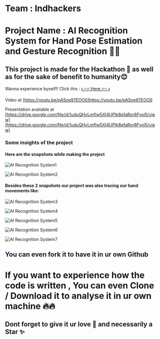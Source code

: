 # Team : Indhackers

# Project Name : AI Recognition System for Hand Pose Estimation and Gesture Recognition 🤩🔥

## This project is made for the Hackathon 🤩 as well as for the sake of benefit to humanity😊

Wanna experience byself!!  Click this : [👉🔥 Here 🔥👈](https://handpose-indhackers.netlify.app/)

Video at [https://youtu.be/pASoe97EOOI](https://youtu.be/pASoe97EOOI)

Presentation available at [https://drive.google.com/file/d/1uduQHvLmfIw5XI4UPlk8qfaRor8Fyol5/view](https://drive.google.com/file/d/1uduQHvLmfIw5XI4UPlk8qfaRor8Fyol5/view)

### Some insights of the project

#### Here are the snapshots while making the project
![AI Recognition System1](https://user-images.githubusercontent.com/64856348/99879451-0f810500-2c33-11eb-995b-bb952508a6bb.JPG)

![AI Recognition System2](https://user-images.githubusercontent.com/64856348/99879494-5cfd7200-2c33-11eb-81df-21f5ad502586.JPG)


#### Besides these 2 snapshots our project was also tracing our hand movements like:

![AI Recognition System3](https://user-images.githubusercontent.com/64856348/99879526-a221a400-2c33-11eb-8017-d7817ccf43d3.JPG)

![AI Recognition System4](https://user-images.githubusercontent.com/64856348/99879569-db5a1400-2c33-11eb-891b-b59e2eeda0d3.JPG)

![AI Recognition System5](https://user-images.githubusercontent.com/64856348/99879582-ed3bb700-2c33-11eb-978c-b0d42f9beff7.JPG)

![AI Recognition System6](https://user-images.githubusercontent.com/64856348/99879635-2d9b3500-2c34-11eb-8ca9-7848bf65912b.JPG)

![AI Recognition System7](https://user-images.githubusercontent.com/64856348/99879526-a221a400-2c33-11eb-8017-d7817ccf43d3.JPG)


## You can even fork it to have it in ur own Github
# If you want to experience how the code is written , You can even Clone / Download it to analyse it in ur own machine 🔥🔥

## Dont forget to give it ur love 💝 and necessarily a Star ✨
